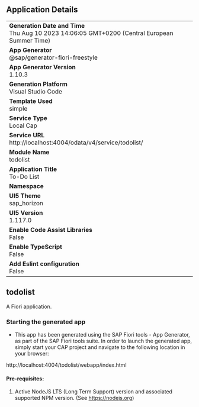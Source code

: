 ## Application Details
|               |
| ------------- |
|**Generation Date and Time**<br>Thu Aug 10 2023 14:06:05 GMT+0200 (Central European Summer Time)|
|**App Generator**<br>@sap/generator-fiori-freestyle|
|**App Generator Version**<br>1.10.3|
|**Generation Platform**<br>Visual Studio Code|
|**Template Used**<br>simple|
|**Service Type**<br>Local Cap|
|**Service URL**<br>http://localhost:4004/odata/v4/service/todolist/
|**Module Name**<br>todolist|
|**Application Title**<br>To-Do List|
|**Namespace**<br>|
|**UI5 Theme**<br>sap_horizon|
|**UI5 Version**<br>1.117.0|
|**Enable Code Assist Libraries**<br>False|
|**Enable TypeScript**<br>False|
|**Add Eslint configuration**<br>False|

## todolist

A Fiori application.

### Starting the generated app

-   This app has been generated using the SAP Fiori tools - App Generator, as part of the SAP Fiori tools suite.  In order to launch the generated app, simply start your CAP project and navigate to the following location in your browser:

http://localhost:4004/todolist/webapp/index.html

#### Pre-requisites:

1. Active NodeJS LTS (Long Term Support) version and associated supported NPM version.  (See https://nodejs.org)


